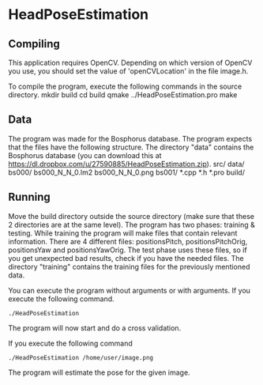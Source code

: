 HeadPoseEstimation
================================================

Compiling
-----------------------------
This application requires OpenCV. Depending on which version of OpenCV you use, you should set the value of 'openCVLocation' in the file image.h.

To compile the program, execute the following commands in the source directory.
    mkdir build
    cd build
    qmake ../HeadPoseEstimation.pro
    make

Data
-----------------------------
The program was made for the Bosphorus database. The program expects that the files have the following structure. The directory "data" contains the Bosphorus database (you can download this at https://dl.dropbox.com/u/27590885/HeadPoseEstimation.zip).
    src/
        data/
            bs000/
                bs000_N_N_0.lm2
                bs000_N_N_0.png
            bs001/
        *.cpp
        *.h
        *.pro
    build/

Running
------------------------------
Move the build directory outside the source directory (make sure that these 2 directories are at the same level). The program has two phases: training & testing. While training the program will make files that contain relevant information. There are 4 different files: positionsPitch, positionsPitchOrig, positionsYaw and positionsYawOrig. The test phase uses these files, so if you get unexpected bad results, check if you have the needed files. The directory "training" contains the training files for the previously mentioned data.

You can execute the program without arguments or with arguments. If you execute the following command.

    ./HeadPoseEstimation
    
The program will now start and do a cross validation.

If you execute the following command

    ./HeadPoseEstimation /home/user/image.png
    
The program will estimate the pose for the given image.
